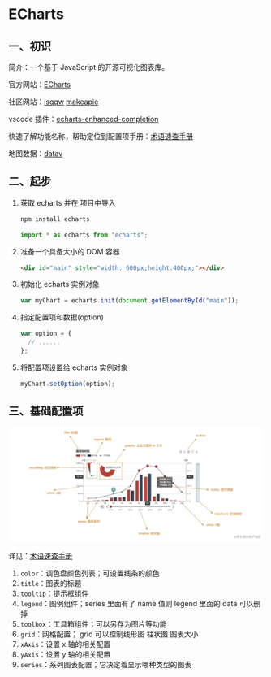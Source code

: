 # ECharts

## 一、初识

简介：一个基于 JavaScript 的开源可视化图表库。

官方网站：[ECharts](https://echarts.apache.org/zh/index.html)

社区网站：[isqqw](https://www.isqqw.com/?t=pie) [makeapie](https://www.makeapie.cn/echarts)

vscode 插件：[echarts-enhanced-completion](https://github.com/ren-wei/echarts-enhanced-completion/blob/master/README_zh-cn.md)

快速了解功能名称，帮助定位到配置项手册：[术语速查手册](https://echarts.apache.org/zh/cheat-sheet.html)

地图数据：[datav](https://datav.aliyun.com/portal/school/atlas/area_selector#&lat=30.332329214580188&lng=106.72278672066881&zoom=3.5)

## 二、起步

1. 获取 echarts 并在 项目中导入

   ```sh
   npm install echarts
   ```

   ```js
   import * as echarts from "echarts";
   ```

2. 准备一个具备大小的 DOM 容器

   ```html
   <div id="main" style="width: 600px;height:400px;"></div>
   ```

3. 初始化 echarts 实例对象

   ```js
   var myChart = echarts.init(document.getElementById("main"));
   ```

4. 指定配置项和数据(option)

   ```js
   var option = {
     // ......
   };
   ```

5. 将配置项设置给 echarts 实例对象

   ```js
   myChart.setOption(option);
   ```

## 三、基础配置项

![](./images/05-1.png)

详见：[术语速查手册](https://echarts.apache.org/zh/cheat-sheet.html)

1. `color`：调色盘颜色列表；可设置线条的颜色
2. `title`：图表的标题
3. `tooltip`：提示框组件
4. `legend`：图例组件；series 里面有了 name 值则 legend 里面的 data 可以删掉
5. `toolbox`：工具箱组件；可以另存为图片等功能
6. `grid`：网格配置； grid 可以控制线形图 柱状图 图表大小
7. `xAxis`：设置 x 轴的相关配置
8. `yAxis`：设置 y 轴的相关配置
9. `series`：系列图表配置；它决定着显示哪种类型的图表
